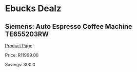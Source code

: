
# Ebucks Dealz
## Siemens: Auto Espresso Coffee Machine TE655203RW
[Product Page](https://www.ebucks.com/web/shop/productSelected.do?prodId=1158934123&catId=1157555110)

Price: R11999.00

Savings: 300.0


	